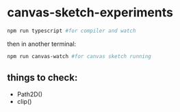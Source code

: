 # canvas-sketch-experiments

```sh
npm run typescript #for compiler and watch
```

then in another terminal:

```sh
npm run canvas-watch #for canvas sketch running
```

## things to check:

* Path2D()
* clip()